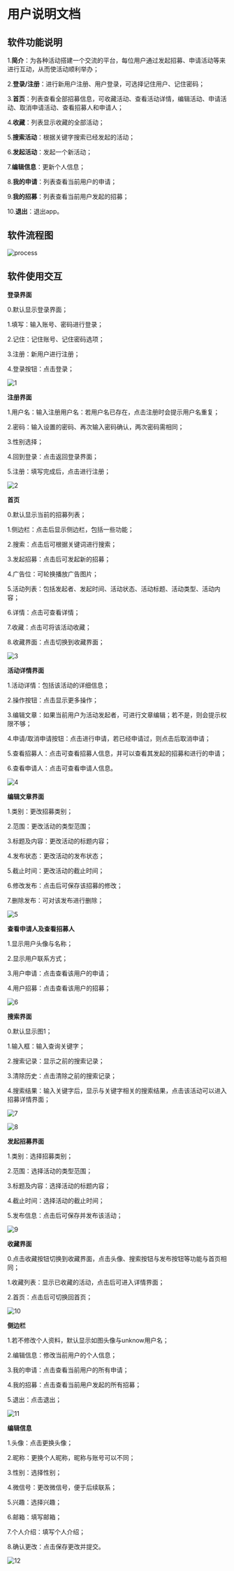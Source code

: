 # 用户说明文档

## 软件功能说明

1.**简介**：为各种活动搭建一个交流的平台，每位用户通过发起招募、申请活动等来进行互动，从而使活动顺利举办；

2.**登录/注册**：进行新用户注册、用户登录，可选择记住用户、记住密码；

3.**首页**：列表查看全部招募信息，可收藏活动、查看活动详情，编辑活动、申请活动、取消申请活动、查看招募人和申请人；

4.**收藏**：列表显示收藏的全部活动；

5.**搜索活动**：根据关键字搜索已经发起的活动；

6.**发起活动**：发起一个新活动；

7.**编辑信息**：更新个人信息；

8.**我的申请**：列表查看当前用户的申请；

9.**我的招募**：列表查看当前用户发起的招募；

10.**退出**：退出app。

## 软件流程图

![process](pic/process.png)

## 软件使用交互

**登录界面**

0.默认显示登录界面；

1.填写：输入账号、密码进行登录；

2.记住：记住账号、记住密码选项；

3.注册：新用户进行注册；

4.登录按钮：点击登录；

![1](pic/1.png)

**注册界面**

1.用户名：输入注册用户名：若用户名已存在，点击注册时会提示用户名重复；

2.密码：输入设置的密码、再次输入密码确认，两次密码需相同；

3.性别选择；

4.回到登录：点击返回登录界面；

5.注册：填写完成后，点击进行注册；

![2](pic/2.png)

**首页**

0.默认显示当前的招募列表；

1.侧边栏：点击后显示侧边栏，包括一些功能；

2.搜索：点击后可根据关键词进行搜索；

3.发起招募：点击后可发起新的招募；

4.广告位：可轮换播放广告图片；

5.活动列表：包括发起者、发起时间、活动状态、活动标题、活动类型、活动内容；

6.详情：点击可查看详情；

7.收藏：点击可将该活动收藏；

8.收藏界面：点击切换到收藏界面；



![3](pic/3.png)

**活动详情界面**

1.活动详情：包括该活动的详细信息；

2.操作按钮：点击显示更多操作；

3.编辑文章：如果当前用户为活动发起者，可进行文章编辑；若不是，则会提示权限不够；

4.申请/取消申请按钮：点击进行申请，若已经申请过，则点击后取消申请；

5.查看招募人：点击可查看招募人信息，并可以查看其发起的招募和进行的申请；

6.查看申请人：点击可查看申请人信息。



![4](pic/4.png)

**编辑文章界面**

1.类别：更改招募类别；

2.范围：更改活动的类型范围；

3.标题及内容：更改活动的标题内容；

4.发布状态：更改活动的发布状态；

5.截止时间：更改活动的截止时间；

6.修改发布：点击后可保存该招募的修改；

7.删除发布：可对该发布进行删除；

![5](pic/5.png)

**查看申请人及查看招募人**

1.显示用户头像与名称；

2.显示用户联系方式；

3.用户申请：点击查看该用户的申请；

4.用户招募：点击查看该用户的招募；

![6](pic/6.png)

**搜索界面**

0.默认显示图1；

1.输入框：输入查询关键字；

2.搜索记录：显示之前的搜索记录；

3.清除历史：点击清除之前的搜索记录；

4.搜索结果：输入关键字后，显示与关键字相关的搜索结果，点击该活动可以进入招募详情界面；

![7](pic/7.png)

![8](pic/8.png)

**发起招募界面**

1.类别：选择招募类别；

2.范围：选择活动的类型范围；

3.标题及内容：选择活动的标题内容；

4.截止时间：选择活动的截止时间；

5.发布信息：点击后可保存并发布该活动；

![9](pic/9.png)

**收藏界面**

0.点击收藏按钮切换到收藏界面，点击头像、搜索按钮与发布按钮等功能与首页相同；

1.收藏列表：显示已收藏的活动，点击后可进入详情界面；

2.首页：点击后可切换回首页；

![10](pic/10.png)

**侧边栏**

1.若不修改个人资料，默认显示如图头像与unknow用户名；

2.编辑信息：修改当前用户的个人信息；

3.我的申请：点击查看当前用户的所有申请；

4.我的招募：点击查看当前用户发起的所有招募；

5.退出：点击退出；

![11](pic/11.png)

**编辑信息**

1.头像：点击更换头像；

2.昵称：更换个人昵称，昵称与账号可以不同；

3.性别：选择性别；

4.微信号：更改微信号，便于后续联系；

5.兴趣：选择兴趣；

6.邮箱：填写邮箱；

7.个人介绍：填写个人介绍；

8.确认更改：点击保存更改并提交。

![12](pic/12.png)